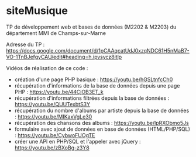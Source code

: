 # siteMusique
TP de développement web et bases de données (M2202 & M2203) du département MMI de Champs-sur-Marne

Adresse du TP : https://docs.google.com/document/d/1pCAAqcatUdJ0xzqNDC61H5nMaB7-VO-1TnBJefgyCAU/edit#heading=h.ipvsycz8itlp

Vidéos de réalisation de ce code :
* création d'une page PHP basique : https://youtu.be/hGSLtnfcCh0
* récupération d'informations de la base de données depuis une page PHP : https://youtu.be/44CjOB3ET_k
* récupération d'informations filtrées depuis la base de données : https://youtu.be/QUUTexbtS3Y
* récupération du nombre d'albums par artiste depuis la base de données : https://youtu.be/MIKaxVgLe30
* récupération des chansons des albums : https://youtu.be/lpRXObmo5Js
* formulaire avec ajout de données en base de données (HTML/PHP/SQL) : https://youtu.be/CybwoFUOgTE
* créer une API en PHP/SQL et l'appeler avec jQuery : https://youtu.be/zBXoBg-z3Y8
